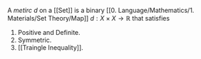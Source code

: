 A *metirc* $d$ on a [[Set]] is a binary [[0. Language/Mathematics/1. Materials/Set Theory/Map]] $d: X \times X \to \mathbb R$ that satisfies
1. Positive and Definite.
2. Symmetric.
3. [[Traingle Inequality]].